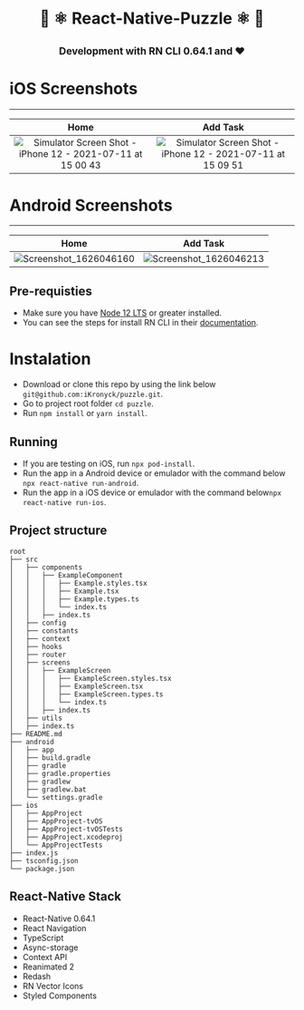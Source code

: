 <h1 align="center" > 👋 ⚛️ React-Native-Puzzle ⚛️ 👋</h1>
<h2 align="center" > 
  <sup>
    <b> Development with RN CLI 0.64.1 and ❤️ </b> 
  </sup>  
</h2> 


# iOS Screenshots

---

| Home | Add Task 
|:-:|:-:|
| ![Simulator Screen Shot - iPhone 12 - 2021-07-11 at 15 00 43](https://user-images.githubusercontent.com/12678606/125209939-c9c48b80-e259-11eb-8182-8b313d40018d.png) | ![Simulator Screen Shot - iPhone 12 - 2021-07-11 at 15 09 51](https://user-images.githubusercontent.com/12678606/125209997-19a35280-e25a-11eb-9bc5-8cb2443f8949.png)

# Android Screenshots

---

| Home | Add Task 
|:-:|:-:|
| ![Screenshot_1626046160](https://user-images.githubusercontent.com/12678606/125212934-c63aff80-e26d-11eb-89d8-a0528e281e88.png) | ![Screenshot_1626046213](https://user-images.githubusercontent.com/12678606/125212984-f5ea0780-e26d-11eb-924d-522b11547e9b.png)



## Pre-requisties
  - Make sure you have [Node 12 LTS](https://nodejs.org/en/download/) or greater installed.
  - You can see the steps for install RN CLI in their [documentation](https://reactnative.dev/docs/environment-setup).

# Instalation

- Download or clone this repo by using the link below `git@github.com:iKronyck/puzzle.git`.
- Go to project root folder `cd puzzle`.
- Run `npm install` or `yarn install`.

## Running

- If you are testing on iOS, run `npx pod-install`.
- Run the app in a Android device or emulador with the command below `npx react-native run-android`.
- Run the app in a iOS device or emulador with the command below`npx react-native run-ios`.

## Project structure

```
root
├── src
│   ├── components
│   │   ├── ExampleComponent
│   │   │   ├── Example.styles.tsx
│   │   │   ├── Example.tsx
│   │   │   ├── Example.types.ts
│   │   │   └── index.ts
│   │   ├── index.ts     
│   ├── config
│   ├── constants
│   ├── context
│   ├── hooks
│   ├── router
│   ├── screens
│   │   ├── ExampleScreen
│   │   │   ├── ExampleScreen.styles.tsx
│   │   │   ├── ExampleScreen.tsx
│   │   │   ├── ExampleScreen.types.ts
│   │   │   └── index.ts    
│   │   ├── index.ts     
│   ├── utils
│   ├── index.ts
├── README.md
├── android
│   ├── app
│   ├── build.gradle
│   ├── gradle
│   ├── gradle.properties
│   ├── gradlew
│   ├── gradlew.bat
│   └── settings.gradle
├── ios
│   ├── AppProject
│   ├── AppProject-tvOS
│   ├── AppProject-tvOSTests
│   ├── AppProject.xcodeproj
│   └── AppProjectTests
├── index.js
├── tsconfig.json
└── package.json

```

## React-Native Stack

- React-Native 0.64.1
- React Navigation
- TypeScript
- Async-storage
- Context API
- Reanimated 2
- Redash
- RN Vector Icons
- Styled Components
